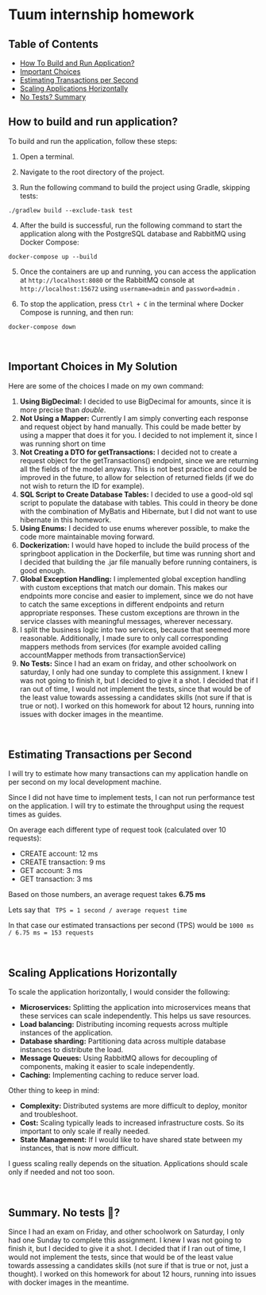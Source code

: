 # Tuum internship homework

## Table of Contents

- [How To Build and Run Application?](#how-to-build-and-run-application)
- [Important Choices](#important-choices-in-my-solution)
- [Estimating Transactions per Second](#estimating-transactions-per-second)
- [Scaling Applications Horizontally](#scaling-applications-horizontally)
- [No Tests? Summary](#summary-no-tests-)

## How to build and run application?


To build and run the application, follow these steps:

1. Open a terminal.

2. Navigate to the root directory of the project.

3. Run the following command to build the project using Gradle, skipping tests:
   
```code
./gradlew build --exclude-task test
```

4. After the build is successful, run the following command to start the application along with the PostgreSQL database and RabbitMQ using Docker Compose:
   
```
docker-compose up --build
```

5. Once the containers are up and running, you can access the application at `http://localhost:8080` or the RabbitMQ console at `http://localhost:15672` using `username=admin`  and `password=admin` .

6. To stop the application, press `Ctrl + C` in the terminal where Docker Compose is running, and then run:

```
docker-compose down
```
<br>

## Important Choices in My Solution

Here are some of the choices I made on my own command:

1. **Using BigDecimal:** I decided to use BigDecimal for amounts, since it is more precise than *double*.
2. **Not Using a Mapper:** Currently I am simply converting each response and request object by hand manually. This could be made better by using a mapper that does it for you. I decided to not implement it, since I was running short on time
3. **Not Creating a DTO for getTransactions:** I decided not to create a request object for the getTransactions() endpoint, since we are returning all the fields of the model anyway. This is not best practice and could be improved in the future, to allow for selection of returned fields (if we do not wish to return the ID for example).
4. **SQL Script to Create Database Tables:** I decided to use a good-old sql script to populate the database with tables. This could in theory be done with the combination of MyBatis and Hibernate, but I did not want to use hibernate in this homework.
5. **Using Enums:** I decided to use enums wherever possible, to make the code more maintainable moving forward.
6. **Dockerization:** I would have hoped to include the build process of the springboot application in the Dockerfile, but time was running short and I decided that building the .jar file manually before running containers, is good enough.
7. **Global Exception Handling:** I implemented global exception handling with custom exceptions that match our domain. This makes our endpoints more concise and easier to implement, since we do not have to catch the same exceptions in different endpoints and return appropriate responses. These custom exceptions are thrown in the service classes with meaningful messages, wherever necessary.
8. I split the business logic into two services, because that seemed more reasonable. Additionally, I made sure to only call corresponding mappers methods from services (for example avoided calling accountMapper methods from transactionService)
9. **No Tests:** Since I had an exam on friday, and other schoolwork on saturday, I only had one sunday to complete this assignment. I knew I was not going to finish it, but I decided to give it a shot. I decided that if I ran out of time, I would not implement the tests, since that would be of the least value towards assessing a candidates skills (not sure if that is true or not). I worked on this homework for about 12 hours, running into issues with docker images in the meantime. 

<br>

## Estimating Transactions per Second

I will try to estimate how many transactions can my application handle on per second on my local development machine.

Since I did not have time to implement tests, I can not run performance test on the application. I will try to estimate the throughput using the request times as guides.

On average each different type of request took (calculated over 10 requests):

* CREATE account: 12 ms
* CREATE transaction: 9 ms
* GET account: 3 ms
* GET transaction: 3 ms

Based on those numbers, an average request takes **6.75 ms**

Lets say that ` TPS = 1 second / average request time`

In that case our estimated transactions per second (TPS) would be `1000 ms / 6.75 ms = 153 requests`

<br>

## Scaling Applications Horizontally

To scale the application horizontally, I would consider the following:

* **Microservices:** Splitting the application into microservices means that these services can scale independently. This helps us save resources.
* **Load balancing:** Distributing incoming requests across multiple instances of the application. 
* **Database sharding:** Partitioning data across multiple database instances to distribute the load. 
* **Message Queues:** Using RabbitMQ allows for decoupling of components, making it easier to scale independently.
* **Caching:** Implementing caching to reduce server load.

Other thing to keep in mind:

* **Complexity:** Distributed systems are more difficult to deploy, monitor and troubleshoot.
* **Cost:** Scaling typically leads to increased infrastructure costs. So its important to only scale if really needed.
* **State Management:** If I would like to have shared state between my instances, that is now more difficult.

I guess scaling really depends on the situation. Applications should scale only if needed and not too soon.


<br>

## Summary. No tests 🙁?

Since I had an exam on Friday, and other schoolwork on Saturday, I only had one Sunday to complete this assignment. I knew I was not going to finish it, but I decided to give it a shot. I decided that if I ran out of time, I would not implement the tests, since that would be of the least value towards assessing a candidates skills (not sure if that is true or not, just a thought). I worked on this homework for about 12 hours, running into issues with docker images in the meantime. 